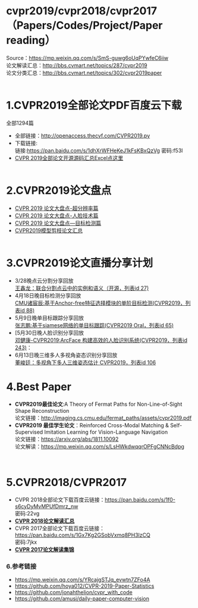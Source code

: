 # cvpr2019/cvpr2018/cvpr2017（Papers/Codes/Project/Paper reading）
Source：https://mp.weixin.qq.com/s/SmS-guwg6oUqPYwfeC6iiw<br>
论文解读汇总：http://bbs.cvmart.net/topics/287/cvpr2019 <br>
论文分类汇总：http://bbs.cvmart.net/topics/302/cvpr2019paper<br><br>


# 1.CVPR2019全部论文PDF百度云下载<br>

全部1294篇<br>

* 全部链接：http://openaccess.thecvf.com/CVPR2019.py <br>
* 下载链接:<br>
链接:https://pan.baidu.com/s/1dhXrWFHeKeJ1kFsKBxQzVg  密码:f53l
* [CVPR 2019全部论文开源源码汇总Excel点这里](https://github.com/extreme-assistant/cvpr2019/blob/master/cvpr_2019_githublinks.csv)
<br><br>
# 2.CVPR2019论文盘点<br>
* [CVPR 2019 论文大盘点-超分辨率篇](http://bbs.cvmart.net/topics/452/cvpr-2019-lun-wen-da-pan-dian-chao-fen-bian-lv-pian)<br>
* [CVPR 2019 论文大盘点-人脸技术篇](http://bbs.cvmart.net/topics/451/cvpr-2019-lun-wen-da-pan-dian-ren-lian-ji-shu-pian)<br>
* [CVPR 2019 论文大盘点—目标检测篇](https://mp.weixin.qq.com/s/l8Cfi3CIt2gqVC9i3LV6hw)<br>
* [CVPR2019模型剪枝论文汇总](http://bbs.cvmart.net/topics/464/cvpr-2019-gong-bu-mo-xing-jian-zhi-lun-wen-hui-zong)<br><br>


# 3.CVPR2019论文直播分享计划<br>
* 3/28晚点云分割分享回放<br>[王鑫龙：联合分割点云中的实例和语义（开源，列表id 27)](<http://bbs.cvmart.net/topics/351/%E8%81%94%E5%90%88%E5%88%86%E5%89%B2%E7%82%B9%E4%BA%91%E4%B8%AD%E7%9A%84%E5%AE%9E%E4%BE%8B%E5%92%8C%E8%AF%AD%E4%B9%89>)<br>
* 4月18日晚目标检测分享回放<br>
[CMU诸宸辰:基于Anchor-free特征选择模块的单阶目标检测(CVPR2019，列表id 88)](https://mp.weixin.qq.com/s/CvzFG63c1bTuWFSIzNSxBA) <br>
* 5月9日晚单目标跟踪分享回放<br>[张志鹏:基于siamese网络的单目标跟踪(CVPR2019 Oral，列表id 65)](https://mp.weixin.qq.com/s/3vlVXQDh6ou8Gdhg4xY2Tg)<br>
* [5月30日晚人脸识别分享回放<br>[邓健康-CVPR2019:ArcFace 构建高效的人脸识别系统(CVPR2019，列表id 243)](https://mp.weixin.qq.com/s/SIHFTbDc_XjbfYfpgwNYeQ)：<br>
* 6月13日晚三维多人多视角姿态识别分享回放<br>
[董峻廷：多视角下多人三维姿态估计 CVPR2019，列表id 106](https://mp.weixin.qq.com/s/Td510LMs3UWV_8d5kDgFYw)<br>



# 4.Best Paper<br>
*  **CVPR2019最佳论文**:A Theory of Fermat Paths for Non-Line-of-Sight Shape Reconstruction<br>
论文链接：http://imaging.cs.cmu.edu/fermat_paths/assets/cvpr2019.pdf<br> 
*  **CVPR2019 最佳学生论文**：Reinforced Cross-Modal Matching & Self-Supervised Imitation Learning for Vision-Language Navigation<br>
论文链接：https://arxiv.org/abs/1811.10092<br>
论文解读：https://mp.weixin.qq.com/s/LsHWkdwqqrOPFgCNNcBdpg
<br>

# 5.CVPR2018/CVPR2017<br>
* CVPR 2018全部论文下载百度云链接：https://pan.baidu.com/s/1f0-s6cyDyMvMPUfDmrz_nw <br> 密码:22vg
* [**CVPR 2018论文解读汇总**](http://bbs.cvmart.net/articles/56/cvpr-2018-lun-wen-jie-du-ji-jin-190326-geng-xin)
* CVPR 2017全部论文下载百度云链接：https://pan.baidu.com/s/1Gx7Kg2GSobVxmq8PH3lzCQ <br> 密码:7jkx
* [**CVPR 2017论文解读集锦**](https://zhuanlan.zhihu.com/p/27651707)


### 6.参考链接<br>
* https://mp.weixin.qq.com/s/YRcajgSTJq_evwtn7ZFo4A <br>
* https://github.com/hoya012/CVPR-2019-Paper-Statistics <br>
* https://github.com/jonahthelion/cvpr_with_code <br>
* https://github.com/amusi/daily-paper-computer-vision<br><br>



